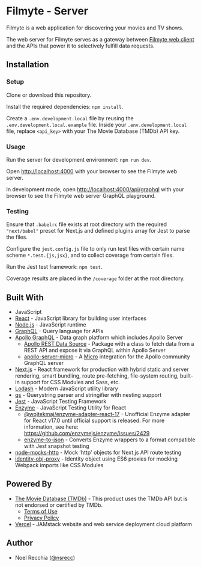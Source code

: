 # Filmyte - Server

Filmyte is a web application for discovering your movies and TV shows.

The web server for Filmyte serves as a gateway between [Filmyte web client](https://github.com/nsrecc/filmyte) and the APIs that power it to selectively fulfill data requests.

## Installation

### Setup

Clone or download this repository.

Install the required dependencies: `npm install`.

Create a `.env.development.local` file by reusing the `.env.development.local.example` file. Inside your `.env.development.local` file, replace `<api_key>` with your The Movie Database (TMDb) API key.

### Usage

Run the server for development environment: `npm run dev`.

Open [http://localhost:4000](http://localhost:4000) with your browser to see the Filmyte web server.

In development mode, open [http://localhost:4000/api/graphql](http://localhost:4000/api/graphql) with your browser to see the Filmyte web server GraphQL playground.

### Testing

Ensure that `.babelrc` file exists at root directory with the required `"next/babel"` preset for Next.js and defined plugins array for Jest to parse the files.

Configure the `jest.config.js` file to only run test files with certain name scheme `*.test.{js,jsx}`, and to collect coverage from certain files.

Run the Jest test framework: `npm test`.

Coverage results are placed in the `/coverage` folder at the root directory.

## Built With

* JavaScript
* [React](https://reactjs.org/) - JavaScript library for building user interfaces
* [Node.js](https://nodejs.org/en/) - JavaScript runtime
* [GraphQL](https://graphql.org/) - Query language for APIs
* [Apollo GraphQL](https://www.apollographql.com/) - Data graph platform which includes Apollo Server
    * [Apollo REST Data Source](https://github.com/apollographql/apollo-server/tree/main/packages/apollo-datasource-rest) - Package with a class to fetch data from a REST API and expose it via GraphQL within Apollo Server
    * [apollo-server-micro](https://github.com/apollographql/apollo-server/tree/main/packages/apollo-server-micro) - A [Micro](https://github.com/vercel/micro) integration for the Apollo community GraphQL server 
* [Next.js](https://nextjs.org/) - React framework for production with hybrid static and server rendering, smart bundling, route pre-fetching, file-system routing, built-in support for CSS Modules and Sass, etc.
* [Lodash](https://lodash.com/) - Modern JavaScript utility library
* [qs](https://github.com/ljharb/qs) - Querystring parser and stringifier with nesting support
* [Jest](https://jestjs.io/en/) - JavaScript Testing Framework
* [Enzyme](https://enzymejs.github.io/enzyme/) - JavaScript Testing Utility for React
    * [@wojtekmaj/enzyme-adapter-react-17](https://github.com/wojtekmaj/enzyme-adapter-react-17) - Unofficial Enzyme adapter for React v17.0 until official support is released. For more information, see here: https://github.com/enzymejs/enzyme/issues/2429
    * [enzyme-to-json](https://github.com/adriantoine/enzyme-to-json) - Converts Enzyme wrappers to a format compatible with Jest snapshot testing
* [node-mocks-http](https://github.com/howardabrams/node-mocks-http) - Mock 'http' objects for Next.js API route testing
* [identity-obj-proxy](https://github.com/keyz/identity-obj-proxy) - Identity object using ES6 proxies for mocking Webpack imports like CSS Modules

## Powered By

* [The Movie Database (TMDb)](https://www.themoviedb.org/documentation/api) - This product uses the TMDb API but is not endorsed or certified by TMDb.
    * [Terms of Use](https://www.themoviedb.org/terms-of-use)
    * [Privacy Policy](https://www.themoviedb.org/privacy-policy)
* [Vercel](https://vercel.com/) - JAMstack website and web service deployment cloud platform

## Author

* Noel Recchia ([@nsrecc](https://github.com/nsrecc))
